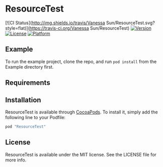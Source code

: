 # ResourceTest

[![CI Status](http://img.shields.io/travis/Vanessa Sun/ResourceTest.svg?style=flat)](https://travis-ci.org/Vanessa Sun/ResourceTest)
[![Version](https://img.shields.io/cocoapods/v/ResourceTest.svg?style=flat)](http://cocoapods.org/pods/ResourceTest)
[![License](https://img.shields.io/cocoapods/l/ResourceTest.svg?style=flat)](http://cocoapods.org/pods/ResourceTest)
[![Platform](https://img.shields.io/cocoapods/p/ResourceTest.svg?style=flat)](http://cocoapods.org/pods/ResourceTest)

## Example

To run the example project, clone the repo, and run `pod install` from the Example directory first.

## Requirements

## Installation

ResourceTest is available through [CocoaPods](http://cocoapods.org). To install
it, simply add the following line to your Podfile:

```ruby
pod "ResourceTest"
```

## License

ResourceTest is available under the MIT license. See the LICENSE file for more info.
